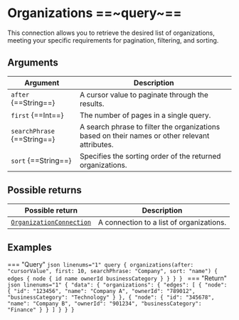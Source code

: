 # Organizations ==~query~==

This connection allows you to retrieve the desired list of organizations, meeting your specific requirements for pagination, filtering, and sorting.

## Arguments

| Argument                           	| Description                                                                                                                                              	|
|------------------------------------	|---------------------------------------------------------------------------------------------------------------------------------------------------------	|
| `after` {==String==}              	| A cursor value to paginate through the results.                                                                                                         	|
| `first` {==Int==}                 	| The number of pages in a single query.                                                                                                                  	|
| `searchPhrase` {==String==}           | A search phrase to filter the organizations based on their names or other relevant attributes.                                                            |
| `sort` {==String==}               	| Specifies the sorting order of the returned organizations.                                                                                               	|

## Possible returns

| Possible return                                                       	| Description                               	|
|-----------------------------------------------------------------------	|--------------------------------------------	|
| [`OrganizationConnection`](../Objects/OrganizationConnection.md)     	    | A connection to a list of organizations.  	|

## Examples

=== "Query"
    ```json linenums="1"
    query {
    organizations(after: "cursorValue", first: 10, searchPhrase: "Company", sort: "name") {
        edges {
        node {
            id
            name
            ownerId
            businessCategory
        }
        }
    }
    }
    ```
=== "Return"
    ```json linenums="1"
    {
    "data": {
        "organizations": {
        "edges": [
            {
            "node": {
                "id": "123456",
                "name": "Company A",
                "ownerId": "789012",
                "businessCategory": "Technology"
            }
            },
            {
            "node": {
                "id": "345678",
                "name": "Company B",
                "ownerId": "901234",
                "businessCategory": "Finance"
            }
            }
        ]
        }
    }
    }
    ```
